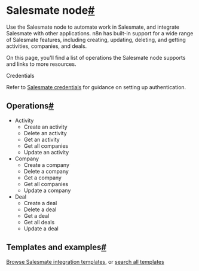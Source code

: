 [](https://github.com/n8n-io/n8n-docs/edit/main/docs/integrations/builtin/app-nodes/n8n-nodes-base.salesmate.md "Edit this page")

# Salesmate node[#](#salesmate-node "Permanent link")

Use the Salesmate node to automate work in Salesmate, and integrate Salesmate with other applications. n8n has built-in support for a wide range of Salesmate features, including creating, updating, deleting, and getting activities, companies, and deals.

On this page, you'll find a list of operations the Salesmate node supports and links to more resources.

Credentials

Refer to [Salesmate credentials](../../credentials/salesmate/) for guidance on setting up authentication.

## Operations[#](#operations "Permanent link")

*   Activity
    *   Create an activity
    *   Delete an activity
    *   Get an activity
    *   Get all companies
    *   Update an activity
*   Company
    *   Create a company
    *   Delete a company
    *   Get a company
    *   Get all companies
    *   Update a company
*   Deal
    *   Create a deal
    *   Delete a deal
    *   Get a deal
    *   Get all deals
    *   Update a deal

## Templates and examples[#](#templates-and-examples "Permanent link")

[Browse Salesmate integration templates](https://n8n.io/integrations/salesmate/), or [search all templates](https://n8n.io/workflows/)